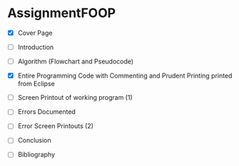 # AssignmentFOOP



- [X] Cover Page

- [ ] Introduction

- [ ] Algorithm (Flowchart and Pseudocode)

- [X] Entire Programming Code with Commenting and Prudent Printing printed from Eclipse

- [ ] Screen Printout of working program (1)

- [ ] Errors Documented

- [ ] Error Screen Printouts (2) 

- [ ] Conclusion

- [ ] Bibliography